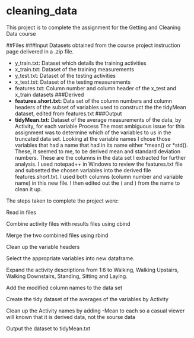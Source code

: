 cleaning_data
=============

This project is to complete the assignment for the Getting and Cleaning Data course 

##Files
###Input  Datasets obtained from the course project instruction page delivered in a .zip file.
 - y_train.txt: Dataset which details the training activities
 - x_train.txt: Dataset of the training measurements
 - y_test.txt: Dataset of the testing activities
 - x_test.txt: Dataset of the testing measurements
 - features.txt: Column number and column header of the x_test and x_train datasets
###Derived
 - **features.short.txt:** Data set of the column numbers and column headers of the subset of variables used to construct the the tidyMean dataset, edited from features.txt
###Output
  - **tidyMean.txt:** Dataset of the average measurements of the data, by Activity, for each variable
Process
The most ambiguous issue for this assignment was to determine which of the variables to us in the truncated data set. Looking at the variable names I chose those variables that had a name that had in its name either *mean() or *std(). These, it seemed to me, to be derived mean and standard deviation numbers. These are the columns in the data set I extracted for further analysis. I used notepad++ in Windows to review the features.txt file and subsetted the chosen variables into the derived file features.short.txt. I used both columns (column number and variable name) in this new file. I then edited out the ( and ) from the name to clean it up.

The steps taken to complete the project were:

Read in files

Combine activity files with results files using cbind

Merge the two combined files using rbind

Clean up the variable headers

Select the appropriate variables into new dataframe.

Expand the activity descriptions from 1:6 to Walking, Walking Upstairs, Walking Downstairs, Standing, Sitting and Laying.

Add the modified column names to the data set

Create the tidy dataset of the averages of the variables by Activity

Clean up the Activity names by adding -Mean to each so a casual viewer will known that it is derived data, not the sourse data

Output the dataset to tidyMean.txt
